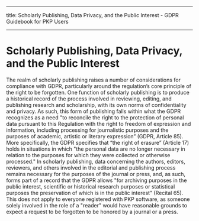 - - -
title: Scholarly Publishing, Data Privacy, and the Public Interest - GDPR Guidebook for PKP Users
- - -

# Scholarly Publishing, Data Privacy, and the Public Interest

The realm of scholarly publishing raises a number of considerations for compliance with GDPR, particularly around the regulation’s core principle of the right to be forgotten. One function of scholarly publishing is to produce a historical record of the process involved in reviewing, editing, and publishing research and scholarship, with its own norms of confidentiality and privacy. As such, this form of publishing falls within what the GDPR recognizes as a need "to reconcile the right to the protection of personal data pursuant to this Regulation with the right to freedom of expression and information, including processing for journalistic purposes and the purposes of academic, artistic or literary expression” (GDPR, Article 85). More specifically, the GDPR specifies that “the right of erasure” (Article 17) holds in situations in which "the personal data are no longer necessary in relation to the purposes for which they were collected or otherwise processed." In scholarly publishing, data concerning the authors, editors, reviewers, and others involved in the editorial and publishing process remains necessary for the purposes of the journal or press, and, as such, forms part of a record that the GDPR allows "for archiving purposes in the public interest, scientific or historical research purposes or statistical purposes the preservation of which is in the public interest" (Recital 65). This does not apply to everyone registered with PKP software, as someone solely involved in the role of a "reader" would have reasonable grounds to expect a request to be forgotten to be honored by a journal or a press.
